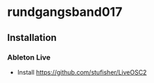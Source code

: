 # rundgangsband017

## Installation

### Ableton Live

- Install https://github.com/stufisher/LiveOSC2
